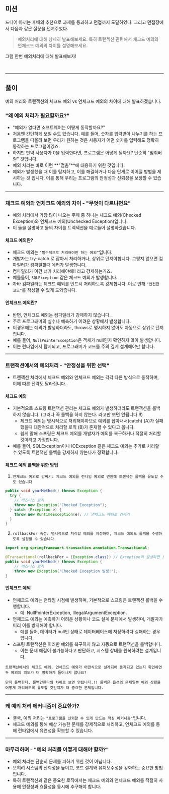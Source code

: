 ## 미션

드디어 아끼는 후배의 추천으로 과제를 통과하고 면접까지 도달하였다.
그리고 면접장에서 다음과 같은 질문을 던져주었다.

> 예외처리에 대해 상세히 발표해보세요. 특히 트랜젝션 관련해서 체크드 예외와 언체크드 예외의 차이를 설명해보세요.

그럼 한번 예외처리에 대해 발표해보자!

<br>

---

## 풀이

예외 처리와 트랜잭션의 체크드 예외 vs 언체크드 예외의 차이에 대해 발표하겠습니다.

### "왜 예외 처리가 필요할까요?"
- "예외가 없다면 소프트웨어는 어떻게 동작할까요?"
- 처음엔 간단하게 보일 수도 있습니다. 예를 들어, 숫자를 입력받아 나누기를 하는 프로그램을 떠올려 보면 우리가 원하는 것은 사용자가 어떤 숫자를 입력해도 정확히 동작하는 프로그램이겠죠.
- 하지만 만약 사용자가 0을 입력한다면, 프로그램은 어떻게 될까요? 단순히 "멈춰버릴" 것입니다.
- 예외 처리는 바로 이런 **"멈춤"**에 대응하기 위한 것입니다.
- 예외가 발생했을 때 이를 탐지하고, 이를 해결하거나 다음 단계로 이어질 방법을 제시하는 것 입니다. 이를 통해 우리는 프로그램의 안정성과 신뢰성을 보장할 수 있습니다.

---

### 체크드 예외와 언체크드 예외의 차이 - "무엇이 다르냐면요"
- 예외 처리에서 가장 많이 나오는 주제 중 하나는 체크드 예외(Checked Exception)와 언체크드 예외(Unchecked Exception)입니다.
- 이 둘을 설명하고 둘의 차이를 트랙잭션을 예로들어 설명하겠습니다. 

#### 체크드 예외란?
- 체크드 예외는 `"필수적으로 처리해야만 하는 예외"`입니다.
- 개발자는 try-catch 로 잡아서 처리하거나, 상위로 던져야합니다. 그렇지 않으면 컴파일러가 컴파일할때 에러가 발생합니다. 
- 컴파일러가 이건 너가 처리해야해!! 라고 강제하는거죠.
- 예를들어, `SQLException` 같은 체크드 예외가 발생합니다.
- 자바 컴파일러는 체크드 예외를 반드시 처리하도록 강제합니다. 이로 인해 `"안전한 코드"`를 작성할 수 있게 도와줍니다.

#### 언체크드 예외란?
- 반면, 언체크드 예외는 컴파일러가 강제하지 않습니다.
- 주로 프로그래머의 실수나 예측하기 어려운 상황에서 발생합니다.
- 이경우에는 예외가 발생하더라도, throws로 명시하지 않아도 자동으로 상위로 던져집니다.
- 예를 들어, `NullPointerException`은 객체가 null인지 확인하지 않아 발생합니다.
- 이는 런타임에서 탐지되고, 프로그래머가 코드를 주의 깊게 설계해야만 합니다.

---

### 트랜잭션에서의 예외처리 - "안정성을 위한 선택"
- 트랜잭션 처리에서 체크드 예외와 언체크드 예외는 각각 다른 방식으로 동작하며, 이에 따른 전략도 달라집니다.

#### 체크드 예외
- 기본적으로 스프링 트랜잭션 관리는 체크드 예외가 발생하더라도 트랜잭션을 롤백하지 않습니다. (그러나 꼭 롤백을 하지 않는다. 라고만 보면 안됩니다.!!)
  - 체크드 예외는 명시적으로 처리해야하므로 예외를 잡아내서(catch) (A)가 실패했을때 대안적으로 처리할 로직 (B)가 존재할 수 있다고 봅니다. 
  - 쉽게 말해 스프링은 체크드 예외를 개발자가 예외를 복구하거나 적절히 처리할 것이라고 가정합니다.
- 예를 들어, SQLException이나 IOException 같은 체크드 예외는 추가로 처리할 수 있도록 트랜잭션 롤백을 강제하지 않는다가 정확합니다.

#### 체크드 예외 롤백을 위한 방법

1. `언체크드 예외로 감싸기: 체크드 예외를 런타임 예외로 변환해 트랜잭션 롤백을 유도할 수도 있습니다`
```java
public void yourMethod() throws Exception {
  try {
    // 비즈니스 로직
    throw new Exception("Checked Exception");
  } catch (Exception e) {
    throw new RuntimeException(e); // 언체크드 예외로 감싸기
  }
}
```

2. `rollbackFor 속성: 명시적으로 처리할 예외를 지정하여, 체크드 예외도 롤백을 수행하도록 설정할 수 있습니다.`
```java
import org.springframework.transaction.annotation.Transactional;

@Transactional(rollbackFor = {Exception.class}) // Exception이 발생하면 트랜잭션이 롤백됨
public void yourMethod() throws Exception {
    // 비즈니스 로직
    throw new Exception("Checked Exception 발생!");
}
```

#### 언체크드 예외
- 언체크드 예외는 런타임 시점에 발생하며, 기본적으로 스프링은 트랜잭션 롤백을 수행합니다.
  - 예: NullPointerException, IllegalArgumentException.
- 언체크드 예외는 예측하기 어려운 상황이나 코드 설계 문제에서 발생하며, 개발자가 미리 이를 방지해야 합니다.
  - 예를 들어, 데이터가 null인 상태로 데이터베이스에 저장하려다 실패하는 경우입니다.
- 스프링 트랜잭션은 이러한 예외를 복구하지 않고 자동으로 트랜잭션을 롤백합니다.
  - 이는 문제 해결이 불가능하다고 판단하고, 시스템 상태를 원복하려는 설계입니다.

`
트랜잭션에서의 체크드 예외, 언체크드 예외가 어떤식으로 설계되어 동작되고 있는지 확인하면 두 예외의 의도가 더 명확하게 들어나지 않나요?
`

`
단지 롤백한다, 롤백안한다의 차이로 보면 안됩니다.!! 롤백은 옵션의 문제일뿐 예외 상황을 어떻게 처리하도록 유도할 것인지가 더 중요한 문제입니다. 
`

---

### 왜 예외 처리 메커니즘이 중요한가?
- 결국, 예외 처리는 `"프로그램을 신뢰할 수 있게 만드는 핵심 메커니즘"`입니다.
- 체크드 예외를 통해 예상 가능한 문제를 강제적으로 처리하고, 언체크드 예외를 통해 런타임에서 유연성을 확보할 수 있습니다.

---

### 마무리하며 - "예외 처리를 어떻게 대해야 할까?"
- 예외 처리는 단순히 문제를 피하기 위한 것이 아닙니다.
- 오히려 시스템의 신뢰성을 높이고, 코드 설계와 유지보수성을 강화하는 중요한 방법입니다.
- 특히 트랜잭션과 같은 중요한 로직에서는 체크드 예외와 언체크드 예외를 적절히 사용해 안정성과 효율성을 동시에 추구해야 합니다.